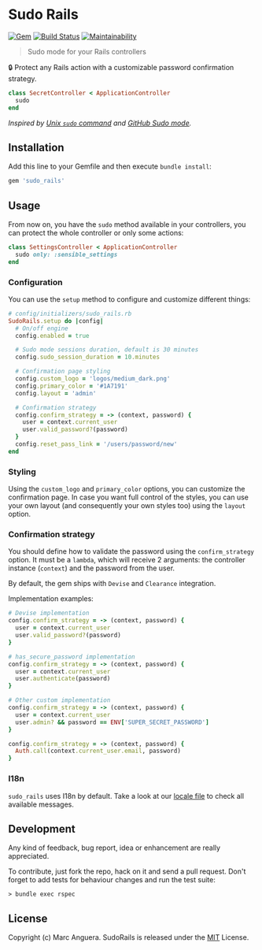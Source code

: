 # Sudo Rails

[![Gem](https://img.shields.io/gem/v/sudo_rails.svg?style=flat-square)](https://rubygems.org/gems/sudo_rails)
[![Build Status](https://travis-ci.org/markets/sudo_rails.svg)](https://travis-ci.org/markets/sudo_rails)
[![Maintainability](https://api.codeclimate.com/v1/badges/322350adc7ab052beccb/maintainability)](https://codeclimate.com/github/markets/sudo_rails/maintainability)

> Sudo mode for your Rails controllers

:lock: Protect any Rails action with a customizable password confirmation strategy.

```ruby
class SecretController < ApplicationController
  sudo
end
```

*Inspired by [Unix `sudo` command](https://en.wikipedia.org/wiki/Sudo) and [GitHub Sudo mode](https://help.github.com/en/articles/sudo-mode).*

## Installation

Add this line to your Gemfile and then execute `bundle install`:

```ruby
gem 'sudo_rails'
```

## Usage

From now on, you have the `sudo` method available in your controllers, you can protect the whole controller or only some actions:

```ruby
class SettingsController < ApplicationController
  sudo only: :sensible_settings
end
```

### Configuration

You can use the `setup` method to configure and customize different things:

```ruby
# config/initializers/sudo_rails.rb
SudoRails.setup do |config|
  # On/off engine
  config.enabled = true

  # Sudo mode sessions duration, default is 30 minutes
  config.sudo_session_duration = 10.minutes

  # Confirmation page styling
  config.custom_logo = 'logos/medium_dark.png'
  config.primary_color = '#1A7191'
  config.layout = 'admin'

  # Confirmation strategy
  config.confirm_strategy = -> (context, password) {
    user = context.current_user
    user.valid_password?(password)
  }
  config.reset_pass_link = '/users/password/new'
end
```

### Styling

Using the `custom_logo` and `primary_color` options, you can customize the confirmation page. In case you want full control of the styles, you can use your own layout (and consequently your own styles too) using the `layout` option.

### Confirmation strategy

You should define how to validate the password using the `confirm_strategy` option. It must be a `lambda`, which will receive 2 arguments: the controller instance (`context`) and the password from the user.

By default, the gem ships with `Devise` and `Clearance` integration.

Implementation examples:

```ruby
# Devise implementation
config.confirm_strategy = -> (context, password) {
  user = context.current_user
  user.valid_password?(password)
}

# has_secure_password implementation
config.confirm_strategy = -> (context, password) {
  user = context.current_user
  user.authenticate(password)
}

# Other custom implementation
config.confirm_strategy = -> (context, password) {
  user = context.current_user
  user.admin? && password == ENV['SUPER_SECRET_PASSWORD']
}

config.confirm_strategy = -> (context, password) {
  Auth.call(context.current_user.email, password)
}
```

### I18n

`sudo_rails` uses I18n by default. Take a look at our [locale file](config/locales/en.yml) to check all available messages.

## Development

Any kind of feedback, bug report, idea or enhancement are really appreciated.

To contribute, just fork the repo, hack on it and send a pull request. Don't forget to add tests for behaviour changes and run the test suite:

    > bundle exec rspec

## License

Copyright (c) Marc Anguera. SudoRails is released under the [MIT](LICENSE) License.
